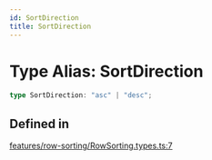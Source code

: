 ```yaml
---
id: SortDirection
title: SortDirection
---
```


# Type Alias: SortDirection

```ts
type SortDirection: "asc" | "desc";
```

## Defined in

[features/row-sorting/RowSorting.types.ts:7](https://github.com/TanStack/table/blob/b1e6b79157b0debc7222660572b06c8b857f4605/packages/table-core/src/features/row-sorting/RowSorting.types.ts#L7)
